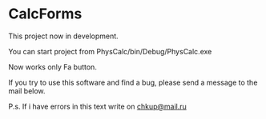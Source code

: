 # CalcForms
This project now in development.

You can start project from PhysCalc/bin/Debug/PhysCalc.exe

Now works only Fa button.

If you try to use this software and find a bug, please send a message to the mail below.

P.s. If i have errors in this text write on chkup@mail.ru